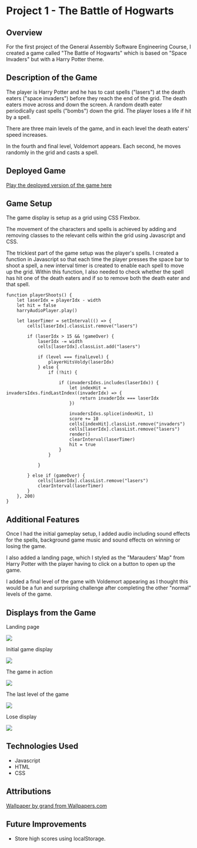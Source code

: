 # Project 1 - The Battle of Hogwarts

## Overview

For the first project of the General Assembly Software Engineering Course, I created a game called "The Battle of Hogwarts" which is based on "Space Invaders" but with a Harry Potter theme.

## Description of the Game

The player is Harry Potter and he has to cast spells ("lasers") at the death eaters ("space invaders") before they reach the end of the grid. The death eaters move across and down the screen. A random death eater periodically cast spells ("bombs") down the grid. The player loses a life if hit by a spell. 

There are three main levels of the game, and in each level the death eaters' speed increases.

In the fourth and final level, Voldemort appears. Each second, he moves randomly in the grid and casts a spell.

## Deployed Game

[Play the deployed version of the game here](https://kamlasm.github.io/space-invaders/) 

## Game Setup 

The game display is setup as a grid using CSS Flexbox.  

The movement of the characters and spells is achieved by adding and removing classes to the relevant cells within the grid using Javascript and CSS.

The trickiest part of the game setup was the player's spells. I created a function in Javascript so that each time the player presses the space bar to shoot a spell, a new interval timer is created to enable each spell to move up the grid. Within this function, I also needed to check whether the spell has hit one of the death eaters and if so to remove both the death eater and that spell.

```JS
function playerShoots() {
    let laserIdx = playerIdx - width
    let hit = false
    harryAudioPlayer.play()

    let laserTimer = setInterval(() => {
        cells[laserIdx].classList.remove("lasers")

        if (laserIdx > 15 && !gameOver) {
            laserIdx -= width
            cells[laserIdx].classList.add("lasers")

            if (level === finalLevel) {
                playerHitsVoldy(laserIdx)
            } else {
                if (!hit) {

                    if (invadersIdxs.includes(laserIdx)) {
                        let indexHit = invadersIdxs.findLastIndex((invaderIdx) => {
                            return invaderIdx === laserIdx
                        })

                        invadersIdxs.splice(indexHit, 1)
                        score += 10
                        cells[indexHit].classList.remove("invaders")
                        cells[laserIdx].classList.remove("lasers")
                        render()
                        clearInterval(laserTimer)
                        hit = true
                    }
                }

            }

        } else if (gameOver) {
            cells[laserIdx].classList.remove("lasers")
            clearInterval(laserTimer)
        }
    }, 200)
}
```
## Additional Features

Once I had the initial gameplay setup, I added audio including sound effects for the spells, background game music and sound effects on winning or losing the game.

I also added a landing page, which I styled as the "Marauders' Map" from Harry Potter with the player having to click on a button to open up the game.

I added a final level of the game with Voldemort appearing as I thought this would be a fun and surprising challenge after completing the other "normal" levels of the game. 

## Displays from the Game

Landing page

![](./images/README-images/landing-page.png)

Initial game display

![](./images/README-images/initial-game-page.png)

The game in action

![](./images/README-images/game-in-action.png)

The last level of the game

![](./images/README-images/voldemort-level.png)

Lose display

![](./images/README-images/lose-screen.png)

## Technologies Used

- Javascript
- HTML
- CSS

## Attributions

[Wallpaper by grand from Wallpapers.com]("https://wallpapers.com/wallpapers/hogwarts-house-logos-harry-potter-desktop-dyqtgu9zpr30a5eb.html")

## Future Improvements

 - Store high scores using localStorage. 